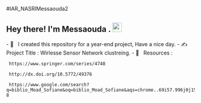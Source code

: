 #IAR_NASRIMessaouda2
<h2> Hey there! I'm Messaouda . <img src="https://github.com/souvikguria98/souvikguria98/blob/master/Hi.gif" width="25"></h2>
- 🔭 &nbsp; I created this repository for a year-end project, Have a nice day.
- ✍️ &nbsp; Project Title : Wirlesse Sensor Network clustreing.
- 💼 &nbsp; Resources :
  
     https://www.springer.com/series/4748 

     http://dx.doi.org/10.5772/49376 

     https://www.google.com/search?q=biblio_Moad_Sofiane&oq=biblio_Moad_Sofiane&aqs=chrome..69i57.996j0j15&sourceid=chrome&ie=UTF-8
